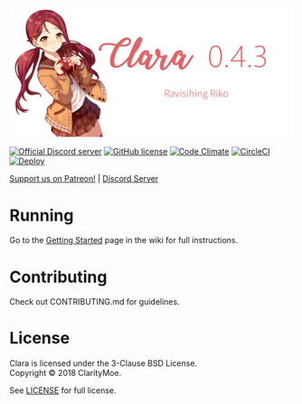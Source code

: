 
![ClarityMoe](ClaraLogo.png)

[![Official Discord server](https://discordapp.com/api/guilds/251664386459041792/embed.png)](https://discord.gg/rmMTZue)
[![GitHub license](https://img.shields.io/badge/license-BSD-blue.svg)](https://raw.githubusercontent.com/awau/Clara/master/LICENSE)
[![Code Climate](https://codeclimate.com/github/ClarityMoe/Clara/badges/gpa.svg)](https://codeclimate.com/github/ClarityMoe/Clara)
[![CircleCI](https://circleci.com/gh/ClarityMoe/Clara.svg?style=svg)](https://circleci.com/gh/ClarityMoe/Clara)
[![Deploy](https://www.herokucdn.com/deploy/button.svg)](https://heroku.com/deploy)


[Support us on Patreon!](https://www.patreon.com/capuccino) | [Discord Server](https://discord.gg/ZgQkCkm)


# Running

Go to the [Getting Started](https://github.com/ClarityMoe/Clara/wiki/Getting-Started) page in the wiki for full instructions.

# Contributing

Check out CONTRIBUTING.md for guidelines.

# License
Clara is licensed under the 3-Clause BSD License.  
Copyright &copy; 2018 ClarityMoe.

See [LICENSE](LICENSE) for full license.
